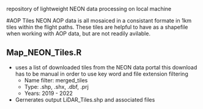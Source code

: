repository of lightweight NEON data processing on local machine

#AOP Tiles
NEON AOP data is all mosaiced in a consistant formate in 1km tiles within the flight paths. These tiles are helpful to have as a shapefile when working with AOP data, but are not readily avilable. 
## Map_NEON_Tiles.R
- uses a list of downloaded tiles from the NEON data portal this download has to be manual in order to use key word and file extension filtering
	- Name filter: merged_tiles
	- Type: .shp, .shx, .dbf, .prj
	- Years: 2019 - 2022
- Gernerates output LiDAR_Tiles.shp and associated files 

